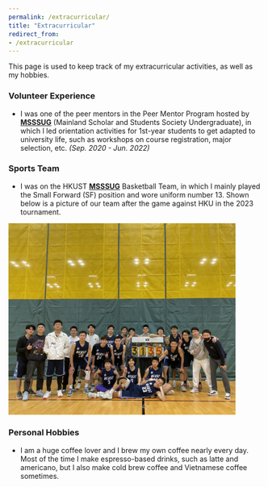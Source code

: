 ```yaml
---
permalink: /extracurricular/
title: "Extracurricular"
redirect_from:
- /extracurricular
---
```


This page is used to keep track of my extracurricular activities, as well as my hobbies.


### Volunteer Experience

- I was one of the peer mentors in the Peer Mentor Program hosted by [**MSSSUG**](https://ug-msss.hkust.edu.hk/) (Mainland Scholar and Students Society Undergraduate), in which I led orientation activities for 1st-year students to get adapted to university life, such as workshops on course registration, major selection, etc. *(Sep. 2020 - Jun. 2022)*


### Sports Team
- I was on the HKUST [**MSSSUG**](https://ug-msss.hkust.edu.hk/) Basketball Team, in which I mainly played the Small Forward (SF) position and wore uniform number 13. Shown below is a picture of our team after the game against HKU in the 2023 tournament.
<img src="../images/basketball.JPG" alt="" width="450"/>

### Personal Hobbies

- I am a huge coffee lover and I brew my own coffee nearly every day. Most of the time I make espresso-based drinks, such as latte and americano, but I also make cold brew coffee and Vietnamese coffee sometimes. 
